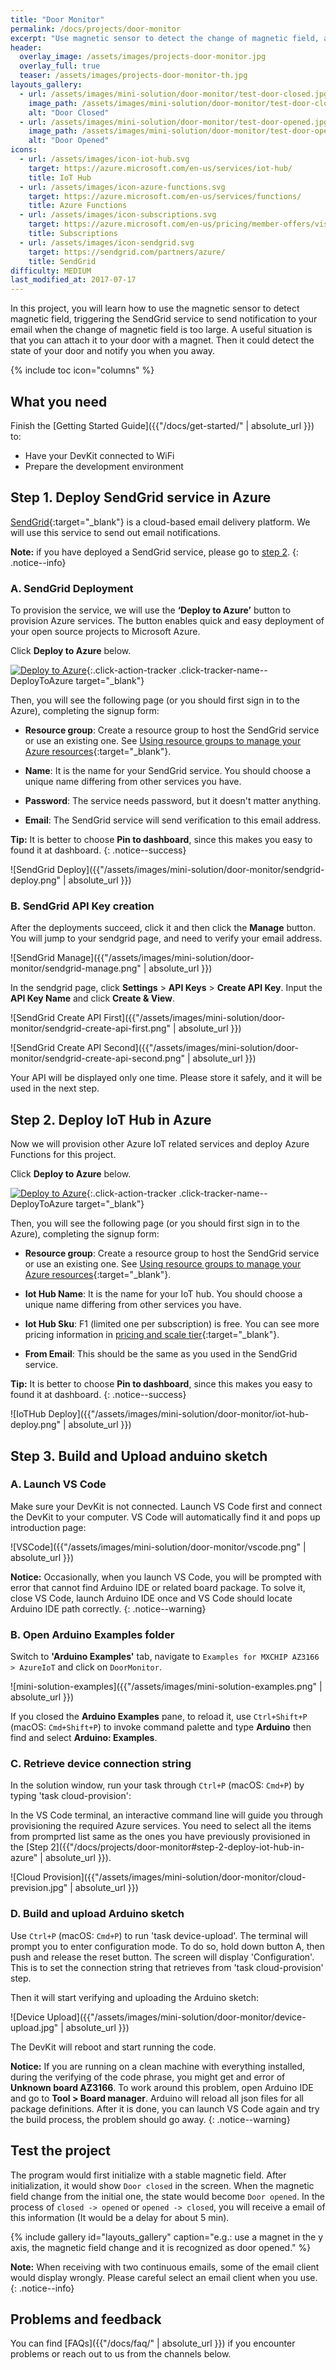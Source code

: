 ```yaml
---
title: "Door Monitor"
permalink: /docs/projects/door-monitor
excerpt: "Use magnetic sensor to detect the change of magnetic field, and send notifications."
header:
  overlay_image: /assets/images/projects-door-monitor.jpg
  overlay_full: true
  teaser: /assets/images/projects-door-monitor-th.jpg
layouts_gallery:
  - url: /assets/images/mini-solution/door-monitor/test-door-closed.jpg
    image_path: /assets/images/mini-solution/door-monitor/test-door-closed.jpg
    alt: "Door Closed"
  - url: /assets/images/mini-solution/door-monitor/test-door-opened.jpg
    image_path: /assets/images/mini-solution/door-monitor/test-door-opened.jpg
    alt: "Door Opened"
icons:
  - url: /assets/images/icon-iot-hub.svg
    target: https://azure.microsoft.com/en-us/services/iot-hub/
    title: IoT Hub
  - url: /assets/images/icon-azure-functions.svg
    target: https://azure.microsoft.com/en-us/services/functions/
    title: Azure Functions
  - url: /assets/images/icon-subscriptions.svg
    target: https://azure.microsoft.com/en-us/pricing/member-offers/visual-studio-subscriptions/
    title: Subscriptions
  - url: /assets/images/icon-sendgrid.svg
    target: https://sendgrid.com/partners/azure/
    title: SendGrid
difficulty: MEDIUM
last_modified_at: 2017-07-17
---
```


In this project, you will learn how to use the magnetic sensor to detect magnetic field, triggering the SendGrid service to send notification to your email when the change of magnetic field is too large. A useful situation is that you can attach it to your door with a magnet. Then it could detect the state of your door and notify you when you away.

{% include toc icon="columns" %}

## What you need

Finish the [Getting Started Guide]({{"/docs/get-started/" | absolute_url }}) to:

* Have your DevKit connected to WiFi
* Prepare the development environment

## Step 1. Deploy SendGrid service in Azure

[SendGrid](https://sendgrid.com/){:target="_blank"} is a cloud-based email delivery platform. We will use this service to send out email notifications.

**Note:** if you have deployed a SendGrid service, please go to [step 2](#step-2-deploy-iot-hub-in-azure).
{: .notice--info}

### A. SendGrid Deployment

To provision the service, we will use the **‘Deploy to Azure’** button to provision Azure services. The button enables quick and easy deployment of your open source projects to Microsoft Azure.

Click **Deploy to Azure** below. 

[![Deploy to Azure](http://azuredeploy.net/deploybutton.png)](https://portal.azure.com/#create/Microsoft.Template/uri/https%3A%2F%2Fraw.githubusercontent.com%2FVSChina%2Fdevkit-door-monitor%2Fmaster%2FSendGridDeploy%2Fazuredeploy.json){:.click-action-tracker .click-tracker-name--DeployToAzure target="_blank"}

Then, you will see the following page (or you should first sign in to the Azure), completing the signup form:

  * **Resource group**: Create a resource group to host the SendGrid service or use an existing one. See [Using resource groups to manage your Azure resources](https://docs.microsoft.com/en-us/azure/azure-resource-manager/resource-group-portal){:target="_blank"}.

  * **Name**: It is the name for your SendGrid service. You should choose a unique name differing from other services you have.

  * **Password**: The service needs password, but it doesn't matter anything.

  * **Email**: The SendGrid service will send verification to this email address.

  **Tip:** It is better to choose **Pin to dashboard**, since this makes you easy to found it at dashboard.
  {: .notice--success}

![SendGrid Deploy]({{"/assets/images/mini-solution/door-monitor/sendgrid-deploy.png" | absolute_url }})

### B. SendGrid API Key creation

After the deployments succeed, click it and then click the **Manage** button. You will jump to your sendgrid page, and need to verify your email address.

![SendGrid Manage]({{"/assets/images/mini-solution/door-monitor/sendgrid-manage.png" | absolute_url }})

In the sendgrid page, click **Settings** > **API Keys** > **Create API Key**. Input the **API Key Name** and click **Create & View**.

![SendGrid Create API First]({{"/assets/images/mini-solution/door-monitor/sendgrid-create-api-first.png" | absolute_url }})

![SendGrid Create API Second]({{"/assets/images/mini-solution/door-monitor/sendgrid-create-api-second.png" | absolute_url }})

Your API will be displayed only one time. Please store it safely, and it will be used in the next step.

## Step 2. Deploy IoT Hub in Azure

Now we will provision other Azure IoT related services and deploy Azure Functions for this project.

Click **Deploy to Azure** below. 

[![Deploy to Azure](http://azuredeploy.net/deploybutton.png)](https://portal.azure.com/#create/Microsoft.Template/uri/https%3A%2F%2Fraw.githubusercontent.com%2FVSChina%2Fdevkit-door-monitor%2Fmaster%2Fazuredeploy.json){:.click-action-tracker .click-tracker-name--DeployToAzure target="_blank"}

Then, you will see the following page (or you should first sign in to the Azure), completing the signup form:

  * **Resource group**: Create a resource group to host the SendGrid service or use an existing one. See [Using resource groups to manage your Azure resources](https://docs.microsoft.com/en-us/azure/azure-resource-manager/resource-group-portal){:target="_blank"}.

  * **Iot Hub Name**: It is the name for your IoT hub. You should choose a unique name differing from other services you have.

  * **Iot Hub Sku**: F1 (limited one per subscription) is free. You can see more pricing information in [pricing and scale tier](https://azure.microsoft.com/pricing/details/iot-hub/){:target="_blank"}.

  * **From Email**: This should be the same as you used in the SendGrid service.

  **Tip:** It is better to choose **Pin to dashboard**, since this makes you easy to found it at dashboard.
  {: .notice--success}

![IoTHub Deploy]({{"/assets/images/mini-solution/door-monitor/iot-hub-deploy.png" | absolute_url }})

## Step 3. Build and Upload anduino sketch

### A. Launch VS Code

Make sure your DevKit is not connected. Launch VS Code first and connect the DevKit to your computer. VS Code will automatically find it and pops up introduction page:

![VSCode]({{"/assets/images/mini-solution/door-monitor/vscode.png" | absolute_url }})

**Notice:** Occasionally, when you launch VS Code, you will be prompted with error that cannot find Arduino IDE or related board package. To solve it, close VS Code, launch Arduino IDE once and VS Code should locate Arduino IDE path correctly.
{: .notice--warning}

### B. Open Arduino Examples folder

Switch to **'Arduino Examples'** tab, navigate to `Examples for MXCHIP AZ3166 > AzureIoT` and click on `DoorMonitor`.

![mini-solution-examples]({{"/assets/images/mini-solution-examples.png" | absolute_url }})

If you closed the **Arduino Examples** pane, to reload it, use `Ctrl+Shift+P` (macOS: `Cmd+Shift+P`) to invoke command palette and type **Arduino** then find and select **Arduino: Examples**.

### C. Retrieve device connection string

In the solution window, run your task through `Ctrl+P` (macOS: `Cmd+P`) by typing 'task cloud-provision':

In the VS Code terminal, an interactive command line will guide you through provisioning the required Azure services. You need to select all the items from promprted list same as the ones you have previously provisioned in the [Step 2]({{"/docs/projects/door-monitor#step-2-deploy-iot-hub-in-azure" | absolute_url }}).

![Cloud Provision]({{"/assets/images/mini-solution/door-monitor/cloud-prevision.jpg" | absolute_url }})

### D. Build and upload Arduino sketch

Use `Ctrl+P` (macOS: `Cmd+P`) to run 'task device-upload'. The terminal will prompt you to enter configuration mode. To do so, hold down button A, then push and release the reset button. The screen will display 'Configuration'. This is to set the connection string that retrieves from 'task cloud-provision' step.

Then it will start verifying and uploading the Arduino sketch:

![Device Upload]({{"/assets/images/mini-solution/door-monitor/device-upload.jpg" | absolute_url }})

The DevKit will reboot and start running the code.

**Notice:** If you are running on a clean machine with everything installed, during the verifying of the code phrase, you might get and error of **Unknown board AZ3166**. To work around this problem, open Arduino IDE and go to **Tool > Board manager**. Arduino will reload all json files for all package definitions. After it is done, you can launch VS Code again and try the build process, the problem should go away.
{: .notice--warning}

## Test the project

The program would first initialize with a stable magnetic field. After initialization, it would show `Door closed` in the screen. When the magnetic field change from the initial one, the state would become `Door opened`. In the process of `closed -> opened` or `opened -> closed`, you will receive a email of this information (It would be a delay for about 5 min).

{% include gallery id="layouts_gallery" caption="e.g.: use a magnet in the y axis, the magnetic field change and it is recognized as door opened." %}

**Note:** When receiving with two continuous emails, some of the email client would display wrongly. Please careful select an email client when you use.
{: .notice--info}

## Problems and feedback

You can find [FAQs]({{"/docs/faq/" | absolute_url }}) if you encounter problems or reach out to us from the channels below.